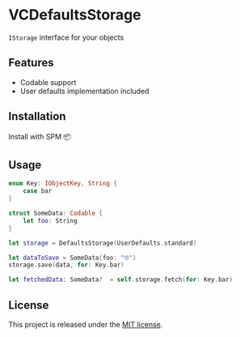 # VCDefaultsStorage
`IStorage` interface for your objects

## Features
- Codable support
- User defaults implementation included

## Installation
Install with SPM 📦

## Usage
```swift
enum Key: IObjectKey, String {
    case bar
}

struct SomeData: Codable {
    let foo: String
}

let storage = DefaultsStorage(UserDefaults.standard)

let dataToSave = SomeData(foo: "🤓")
storage.save(data, for: Key.bar)

let fetchedData: SomeData?  = self.storage.fetch(for: Key.bar)
```

## License
This project is released under the [MIT license](https://en.wikipedia.org/wiki/MIT_License).
